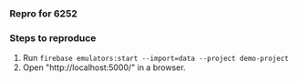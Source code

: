 ### Repro for 6252

### Steps to reproduce

1. Run `firebase emulators:start --import=data --project demo-project`
2. Open "http://localhost:5000/" in a browser.
